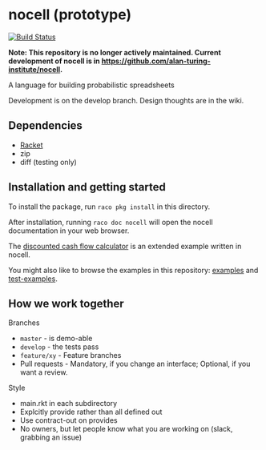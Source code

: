 # nocell (prototype)

[![Build Status](https://travis-ci.com/alan-turing-institute/nocell.svg?token=ZPDxx69KHKrd5gefprNs&branch=develop)](https://travis-ci.com/alan-turing-institute/nocell-prototype)

**Note: This repository is no longer actively maintained.  Current development of nocell is in https://github.com/alan-turing-institute/nocell.**

A language for building probabilistic spreadsheets

Development is on the develop branch. Design thoughts are in the wiki.

## Dependencies

* [Racket](https://racket-lang.org)
* zip
* diff (testing only)

## Installation and getting started

To install the package, run `raco pkg install` in this directory.

After installation, running `raco doc nocell` will open the nocell documentation in your web browser.

The [discounted cash flow calculator](https://github.com/alan-turing-institute/discounted-cash-flow-calculator) is an extended example written in nocell.

You might also like to browse the examples in this repository: [examples](examples) and [test-examples](test/test-examples).

## How we work together

Branches

* `master` - is demo-able
* `develop` - the tests pass
* `feature/xy` - Feature branches
* Pull requests - Mandatory, if you change an interface; Optional, if you want a review.

Style 

* main.rkt in each subdirectory
* Explcitly provide rather than all defined out
* Use contract-out on provides
* No owners, but let people know what you are working on (slack, grabbing an issue)

